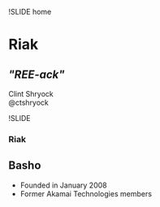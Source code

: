 !SLIDE home
# Riak #

## _"REE-ack"_

Clint Shryock  
@ctshryock

!SLIDE 
### Riak
## Basho 

* Founded in January 2008
* Former Akamai Technologies members

